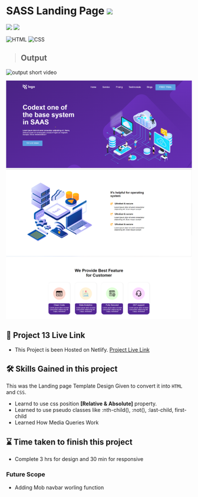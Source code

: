 # SASS Landing Page ![](https://img.shields.io/badge/Live%20Class%20Project%20-13-green?style=for-the-badge&logo=appveyor)

![](https://img.shields.io/badge/iNeuron-LCO-brightgreen) ![](https://img.shields.io/static/v1?label=Hitesh-Choudhary&message=Full-Stack-Javascript-Course&color=red)

 
![HTML](https://img.shields.io/badge/-HTML-05122A?style=flat&logo=HTML5&color=green)
![CSS](https://img.shields.io/badge/-CSS-05122A?style=flat&logo=CSS3&color=red)




> ## Output 

![output short video](./assets/ezgif.com-gif-maker%20(3).gif)


![](./assets/output.png)
![](./assets/output2.png)
![](./assets/output3.png)

##   


 ## 🚀 Project 13 Live Link 
 
- This Project is been Hosted on Netlify. [Project Live Link](https://sass-landing-ui.netlify.app/)



## 🛠 Skills Gained in this project

  This was the Landing page Template Design Given to convert it into ``HTML`` and ``CSS``.
 - Learnd to use css position  **[Relative & Absolute]** property.
- Learned to use pseudo classes like :nth-child(), :not(), :last-child, first-child
- Learned How Media Queries Work

 ## ⌛ Time taken to finish this project 

 - Complete 3 hrs for design and 30 min for responsive

### Future Scope

- Adding Mob navbar worling function

